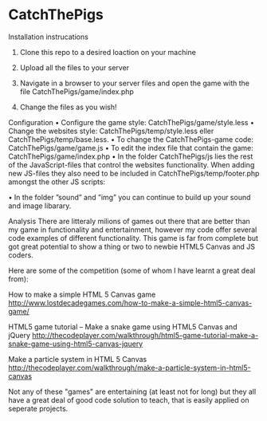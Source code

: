 CatchThePigs
============
Installation instrucations
1. Clone this repo to a desired loaction on your machine

2. Upload all the files to your server

3. Navigate in a browser to your server files and open the game with the file CatchThePigs/game/index.php

4. Change the files as you wish!


Configuration
• Configure the game style: CatchThePigs/game/style.less
•	Change the websites style: CatchThePigs/temp/style.less eller CatchThePigs/temp/base.less.
•	To change the CatchThePigs-game code: CatchThePigs/game/game.js
•	To edit the index file that contain the game: CatchThePigs/game/index.php
•	In the folder CatchThePigs/js lies the rest of the JavaScript-files that control the websites functionality. When   adding new JS-files they also need to be included in CatchThePigs/temp/footer.php amongst the other JS scripts: 
<script src="../js/jquery.js"></script>
<script src="main.js"></script>
<script src="../js/your_new_js_file.js"></script>

•	In the folder ”sound” and ”img” you can continue to build up your sound and image libarary. 



Analysis
There are litteraly milions of games out there that are better than my game in functionality and entertainment,
however my code offer several code examples of different functionality. 
This game is far from complete but got great potential to show a thing or two to newbie HTML5 Canvas and JS coders.

Here are some of the competition (some of whom I have learnt a great deal from):

How to make a simple HTML 5 Canvas game
http://www.lostdecadegames.com/how-to-make-a-simple-html5-canvas-game/

HTML5 game tutorial – Make a snake game using HTML5 Canvas and jQuery
http://thecodeplayer.com/walkthrough/html5-game-tutorial-make-a-snake-game-using-html5-canvas-jquery

Make a particle system in HTML 5 Canvas
http://thecodeplayer.com/walkthrough/make-a-particle-system-in-html5-canvas


Not any of these "games" are entertaining (at least not for long) but they all have a great deal of good code solution to teach, that is easily applied on seperate projects.
